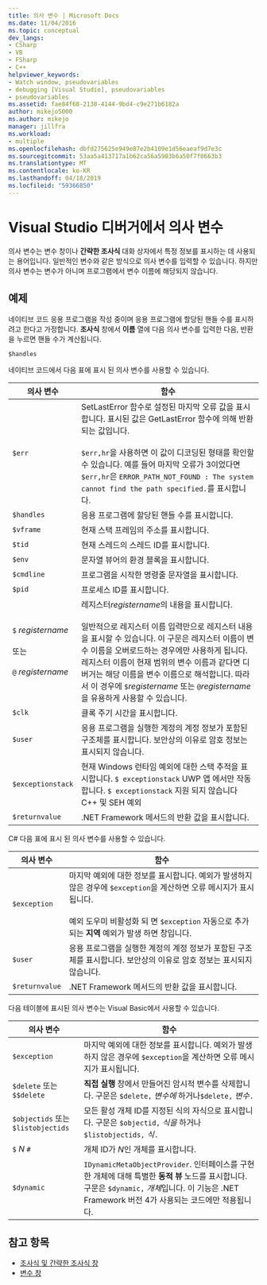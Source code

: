 ```yaml
---
title: 의사 변수 | Microsoft Docs
ms.date: 11/04/2016
ms.topic: conceptual
dev_langs:
- CSharp
- VB
- FSharp
- C++
helpviewer_keywords:
- Watch window, pseudovariables
- debugging [Visual Studio], pseudovariables
- pseudovariables
ms.assetid: fae84f68-2138-4144-9bd4-c9e271b6182a
author: mikejo5000
ms.author: mikejo
manager: jillfra
ms.workload:
- multiple
ms.openlocfilehash: dbfd275625e949e87e2b4109e1d56eaeaf9d7e3c
ms.sourcegitcommit: 53aa5a413717a1b62ca56a5983b6a50f7f0663b3
ms.translationtype: MT
ms.contentlocale: ko-KR
ms.lasthandoff: 04/18/2019
ms.locfileid: "59366850"
---
```

# <a name="pseudovariables-in-the-visual-studio-debugger"></a>Visual Studio 디버거에서 의사 변수
의사 변수는 변수 창이나 **간략한 조사식** 대화 상자에서 특정 정보를 표시하는 데 사용되는 용어입니다. 일반적인 변수와 같은 방식으로 의사 변수를 입력할 수 있습니다. 하지만 의사 변수는 변수가 아니며 프로그램에서 변수 이름에 해당되지 않습니다.

## <a name="example"></a>예제
 네이티브 코드 응용 프로그램을 작성 중이며 응용 프로그램에 할당된 핸들 수를 표시하려고 한다고 가정합니다. **조사식** 창에서 **이름** 열에 다음 의사 변수를 입력한 다음, 반환을 누르면 핸들 수가 계산됩니다.

`$handles`

 네이티브 코드에서 다음 표에 표시 된 의사 변수를 사용할 수 있습니다.

|의사 변수|함수|
|--------------------|--------------|
|`$err`|SetLastError 함수로 설정된 마지막 오류 값을 표시합니다. 표시된 값은 GetLastError 함수에 의해 반환되는 값입니다.<br /><br /> `$err,hr`을 사용하면 이 값이 디코딩된 형태를 확인할 수 있습니다. 예를 들어 마지막 오류가 3이었다면 `$err,hr`은 `ERROR_PATH_NOT_FOUND : The system cannot find the path specified.`를 표시합니다.|
|`$handles`|응용 프로그램에 할당된 핸들 수를 표시합니다.|
|`$vframe`|현재 스택 프레임의 주소를 표시합니다.|
|`$tid`|현재 스레드의 스레드 ID를 표시합니다.|
|`$env`|문자열 뷰어의 환경 블록을 표시합니다.|
|`$cmdline`|프로그램을 시작한 명령줄 문자열을 표시합니다.|
|`$pid`|프로세스 ID를 표시합니다.|
|`$` *registername*<br /><br /> 또는<br /><br /> `@` *registername*|레지스터*registername*의 내용을 표시합니다.<br /><br /> 일반적으로 레지스터 이름 입력만으로 레지스터 내용을 표시할 수 있습니다. 이 구문은 레지스터 이름이 변수 이름을 오버로드하는 경우에만 사용하게 됩니다. 레지스터 이름이 현재 범위의 변수 이름과 같다면 디버거는 해당 이름을 변수 이름으로 해석합니다. 따라서 이 경우에 `$`*registername* 또는 `@`*registername*을 유용하게 사용할 수 있습니다.|
|`$clk`|클록 주기 시간을 표시합니다.|
|`$user`|응용 프로그램을 실행한 계정의 계정 정보가 포함된 구조체를 표시합니다. 보안상의 이유로 암호 정보는 표시되지 않습니다.|
|`$exceptionstack`|현재 Windows 런타임 예외에 대한 스택 추적을 표시합니다. `$ exceptionstack` UWP 앱 에서만 작동합니다. `$ exceptionstack` 지원 되지 않습니다 C++ 및 SEH 예외|
|`$returnvalue`|.NET Framework 메서드의 반환 값을 표시합니다.|

 C# 다음 표에 표시 된 의사 변수를 사용할 수 있습니다.

|의사 변수|함수|
|--------------------|--------------|
|`$exception`|마지막 예외에 대한 정보를 표시합니다. 예외가 발생하지 않은 경우에 `$exception`을 계산하면 오류 메시지가 표시됩니다.<br /><br /> 예외 도우미 비활성화 되 면 `$exception` 자동으로 추가 되는 **지역** 예외가 발생 하면 창입니다.|
|`$user`|응용 프로그램을 실행한 계정의 계정 정보가 포함된 구조체를 표시합니다. 보안상의 이유로 암호 정보는 표시되지 않습니다.|
|`$returnvalue`|.NET Framework 메서드의 반환 값을 표시합니다.|

 다음 테이블에 표시된 의사 변수는 Visual Basic에서 사용할 수 있습니다.

|의사 변수|함수|
|--------------------|--------------|
|`$exception`|마지막 예외에 대한 정보를 표시합니다. 예외가 발생하지 않은 경우에 `$exception`을 계산하면 오류 메시지가 표시됩니다.|
|`$delete` 또는 `$$delete`|**직접 실행** 창에서 만들어진 암시적 변수를 삭제합니다. 구문은 `$delete,` *변수에* 하거나`$delete,` *변수*`.`|
|`$objectids` 또는 `$listobjectids`|모든 활성 개체 ID를 지정된 식의 자식으로 표시합니다. 구문은 `$objectid,` *식을* 하거나`$listobjectids,` *식*`.`|
|`$` *N* `#`|개체 ID가 *N*인 개체를 표시합니다.|
|`$dynamic`|`IDynamicMetaObjectProvider`. 인터페이스를 구현한 개체에 대해 특별한 **동적 뷰** 노드를 표시합니다. 구문은 `$dynamic,` *개체*입니다. 이 기능은 .NET Framework 버전 4가 사용되는 코드에만 적용됩니다.|

## <a name="see-also"></a>참고 항목
- [조사식 및 간략한 조사식 창](../debugger/watch-and-quickwatch-windows.md)
- [변수 창](../debugger/debugger-windows.md)
